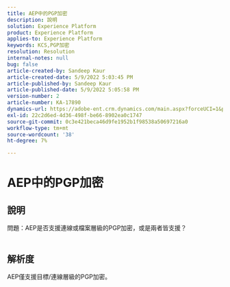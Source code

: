 ```yaml
---
title: AEP中的PGP加密
description: 說明
solution: Experience Platform
product: Experience Platform
applies-to: Experience Platform
keywords: KCS,PGP加密
resolution: Resolution
internal-notes: null
bug: false
article-created-by: Sandeep Kaur
article-created-date: 5/9/2022 5:03:45 PM
article-published-by: Sandeep Kaur
article-published-date: 5/9/2022 5:05:58 PM
version-number: 2
article-number: KA-17890
dynamics-url: https://adobe-ent.crm.dynamics.com/main.aspx?forceUCI=1&pagetype=entityrecord&etn=knowledgearticle&id=f45d98fb-b9cf-ec11-a7b5-00224809c27a
exl-id: 22c2d6ed-4d36-498f-be66-8902ea0c1747
source-git-commit: 0c3e421beca46d9fe1952b1f98538a50697216a0
workflow-type: tm+mt
source-wordcount: '38'
ht-degree: 7%

---
```


# AEP中的PGP加密

## 說明

問題：AEP是否支援連線或檔案層級的PGP加密，或是兩者皆支援？
<br> 

## 解析度


AEP僅支援目標/連線層級的PGP加密。
